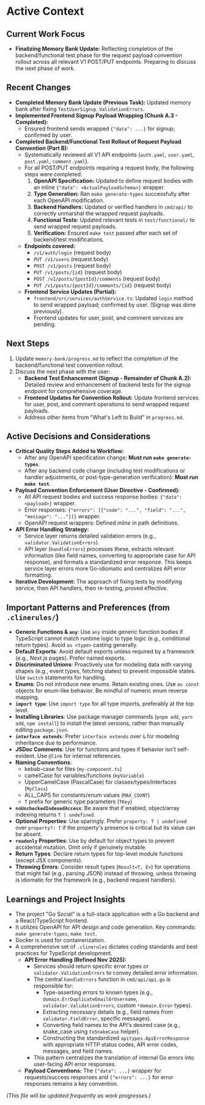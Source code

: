 # Active Context

## Current Work Focus

- **Finalizing Memory Bank Update:** Reflecting completion of the backend/functional test phase for the request payload convention rollout across all relevant V1 POST/PUT endpoints. Preparing to discuss the next phase of work.

## Recent Changes

- **Completed Memory Bank Update (Previous Task):** Updated memory bank after fixing `TestUserSignup_ValidationErrors`.
- **Implemented Frontend Signup Payload Wrapping (Chunk A.3 - Completed):**
    - Ensured frontend sends wrapped `{"data": ...}` for signup; confirmed by user.
- **Completed Backend/Functional Test Rollout of Request Payload Convention (Part B):**
    - Systematically reviewed all V1 API endpoints (`auth.yaml`, `user.yaml`, `post.yaml`, `comment.yaml`).
    - For all POST/PUT endpoints requiring a request body, the following steps were completed:
        1.  **OpenAPI Specification:** Updated to define request bodies with an inline `{"data": <ActualPayloadSchema>}` wrapper.
        2.  **Type Generation:** Ran `make generate-types` successfully after each OpenAPI modification.
        3.  **Backend Handlers:** Updated or verified handlers in `cmd/api/` to correctly unmarshal the wrapped request payloads.
        4.  **Functional Tests:** Updated relevant tests in `test/functional/` to send wrapped request payloads.
        5.  **Verification:** Ensured `make test` passed after each set of backend/test modifications.
    - **Endpoints covered:**
        - `/v1/auth/login` (request body)
        - `PUT /v1/users` (request body)
        - `POST /v1/posts` (request body)
        - `PUT /v1/posts/{id}` (request body)
        - `POST /v1/posts/{postId}/comments` (request body)
        - `PUT /v1/posts/{postId}/comments/{id}` (request body)
    - **Frontend Service Updates (Partial):**
        - `frontend/src/services/authService.ts`: Updated `login` method to send wrapped payload; confirmed by user. (Signup was done previously).
        - Frontend updates for user, post, and comment services are pending.

## Next Steps

1.  Update `memory-bank/progress.md` to reflect the completion of the backend/functional test convention rollout.
2.  Discuss the next phase with the user:
    *   **Backend Test Enhancement (Signup - Remainder of Chunk A.2):** Detailed review and enhancement of backend tests for the signup endpoint for comprehensive coverage.
    *   **Frontend Updates for Convention Rollout:** Update frontend services for user, post, and comment operations to send wrapped request payloads.
    *   Address other items from "What's Left to Build" in `progress.md`.

## Active Decisions and Considerations

- **Critical Quality Steps Added to Workflow:**
    - After any OpenAPI specification change: **Must run `make generate-types`**.
    - After any backend code change (including test modifications or handler adjustments, or post-type-generation verification): **Must run `make test`**.
- **Payload Convention Enforcement (User Directive - Confirmed):**
    - All API request bodies and success response bodies: `{"data": <payload>}` wrapper.
    - Error responses: `{"errors": [{"code": "...", "field": "...", "message": "..."}]}` wrapper.
    - OpenAPI request wrappers: Defined *inline* in path definitions.
- **API Error Handling Strategy:**
    - Service layer returns detailed validation errors (e.g., `validator.ValidationErrors`).
    - API layer (`handleErrors`) processes these, extracts relevant information (like field names, converting to appropriate case for API response), and formats a standardized error response. This keeps service layer errors more Go-idiomatic and centralizes API error formatting.
- **Iterative Development:** The approach of fixing tests by modifying service, then API handlers, then re-testing, proved effective.

## Important Patterns and Preferences (from `.clinerules/`)

*   **Generic Functions & `any`**: Use `any` inside generic function bodies if TypeScript cannot match runtime logic to type logic (e.g., conditional return types). Avoid `as <type>` casting generally.
*   **Default Exports**: Avoid default exports unless required by a framework (e.g., Next.js pages). Prefer named exports.
*   **Discriminated Unions**: Proactively use for modeling data with varying shapes (e.g., event types, fetching states) to prevent impossible states. Use `switch` statements for handling.
*   **Enums**: Do not introduce new enums. Retain existing ones. Use `as const` objects for enum-like behavior. Be mindful of numeric enum reverse mapping.
*   **`import type`**: Use `import type` for all type imports, preferably at the top level.
*   **Installing Libraries**: Use package manager commands (`pnpm add`, `yarn add`, `npm install`) to install the latest versions, rather than manually editing `package.json`.
*   **`interface extends`**: Prefer `interface extends` over `&` for modeling inheritance due to performance.
*   **JSDoc Comments**: Use for functions and types if behavior isn't self-evident. Use `@link` for internal references.
*   **Naming Conventions**:
    *   kebab-case for files (`my-component.ts`)
    *   camelCase for variables/functions (`myVariable`)
    *   UpperCamelCase (PascalCase) for classes/types/interfaces (`MyClass`)
    *   ALL_CAPS for constants/enum values (`MAX_COUNT`)
    *   `T` prefix for generic type parameters (`TKey`)
*   **`noUncheckedIndexedAccess`**: Be aware that if enabled, object/array indexing returns `T | undefined`.
*   **Optional Properties**: Use sparingly. Prefer `property: T | undefined` over `property?: T` if the property's presence is critical but its value can be absent.
*   **`readonly` Properties**: Use by default for object types to prevent accidental mutation. Omit only if genuinely mutable.
*   **Return Types**: Declare return types for top-level module functions (except JSX components).
*   **Throwing Errors**: Consider result types (`Result<T, E>`) for operations that might fail (e.g., parsing JSON) instead of throwing, unless throwing is idiomatic for the framework (e.g., backend request handlers).

## Learnings and Project Insights

- The project "Go Social" is a full-stack application with a Go backend and a React/TypeScript frontend.
- It utilizes OpenAPI for API design and code generation. Key commands: `make generate-types`, `make test`.
- Docker is used for containerization.
- A comprehensive set of `.clinerules` dictates coding standards and best practices for TypeScript development.
    - **API Error Handling (Refined Nov 2025):**
        - Services should return specific error types or `validator.ValidationErrors` to convey detailed error information.
        - The central `handleErrors` function in `cmd/api/api.go` is responsible for:
            - Type-asserting errors to known types (e.g., `domain.ErrDuplicateEmailOrUsername`, `validator.ValidationErrors`, custom `*domain.Error` types).
            - Extracting necessary details (e.g., field names from `validator.FieldError`, specific messages).
            - Converting field names to the API's desired case (e.g., snake_case using `toSnakeCase` helper).
            - Constructing the standardized `apitypes.ApiErrorResponse` with appropriate HTTP status codes, API error codes, messages, and field names.
        - This pattern centralizes the translation of internal Go errors into user-facing API error responses.
    - **Payload Conventions:** The `{"data": ...}` wrapper for requests/success responses and `{"errors": ...}` for error responses remains a key convention.

*(This file will be updated frequently as work progresses.)*
